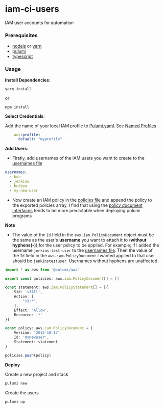 # iam-ci-users
IAM user accounts for automation

### Prerequisites 

* [nodejs](https://nodejs.org/en/download/) or [yarn](https://classic.yarnpkg.com/en/docs/install)
* [pulumi](https://www.pulumi.com/docs/get-started/install/#install-pulumi)
* [typescript](https://www.typescriptlang.org/index.html#download-links)

### Usage

**Install Dependencies**:

`yarn install`

or

`npm install`


**Select Credentials**:

Add the name of your local IAM profile to [Pulumi.yaml](Pulumi.yaml). See [Named Profiles](https://docs.aws.amazon.com/cli/latest/userguide/cli-configure-profiles.html)

```yaml
    aws:profile:
      default: "myprofile"

```

**Add Users**:

* Firstly, add usernames of the IAM users you want to create to the [usernames file](./usernames.yaml)

```yaml
usernames:
  - bob
  - jenkins
  - hudson
  - my-new-user
```

* Now create an IAM policy in the [policies file](./policies.ts) and append the policy to the exported policies array. 
I find that using the [policy document interfaces](https://github.com/pulumi/pulumi-aws/blob/master/sdk/nodejs/iam/documents.ts) 
tends to be more predictable when deploying pulumi programs

**Note**
  * The value of the `Id` field in the `aws.iam.PolicyDocument` object must be the same as the user's __username__ you want 
  to attach it to (**without hyphens(-)**) for the user policy to be applied.  For example; if I added the username 
  `jenkins-test-user` to the [usernames file](./usernames.yaml).  Then the value of the `Id` field in the `aws.iam.PolicyDocument` 
  I wanted applied to that user should be `jenkinstestuser`.  Usernames without hyphens are unaffected. 
  
```typescript
import * as aws from '@pulumi/aws'

export const policies: aws.iam.PolicyDocument[] = []

const statement: aws.iam.PolicyStatement[] = [{
    Sid: 's3All',
    Action: [
        "s3:*",
    ],
    Effect: 'Allow',
    Resource: '*'
}]

const policy: aws.iam.PolicyDocument = {
    Version: '2012-10-17',
    Id: 'mynewuser',
    Statement: statement
}

policies.push(policy)
```

**Deploy**

Create a new project and stack

```bash
pulumi new
```

Create the users

```bash
pulumi up
```

